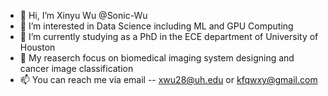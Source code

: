 - 👋 Hi, I’m Xinyu Wu @Sonic-Wu
- 👀 I’m interested in Data Science including ML and GPU Computing
- 🌱 I’m currently studying as a PhD in the ECE department of University of Houston
- 💞️ My reaserch focus on biomedical imaging system designing and cancer image classification
- 📫 You can reach me via email -- xwu28@uh.edu or kfqwxy@gmail.com

<!---
Sonic-Wu/Sonic-Wu is a ✨ special ✨ repository because its `README.md` (this file) appears on your GitHub profile.
You can click the Preview link to take a look at your changes.
--->
